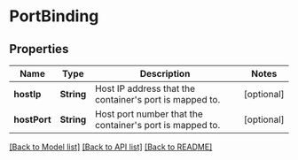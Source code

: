 # PortBinding

## Properties
Name | Type | Description | Notes
------------ | ------------- | ------------- | -------------
**hostIp** | **String** | Host IP address that the container&#39;s port is mapped to. | [optional] 
**hostPort** | **String** | Host port number that the container&#39;s port is mapped to. | [optional] 

[[Back to Model list]](../README.md#documentation-for-models) [[Back to API list]](../README.md#documentation-for-api-endpoints) [[Back to README]](../README.md)


